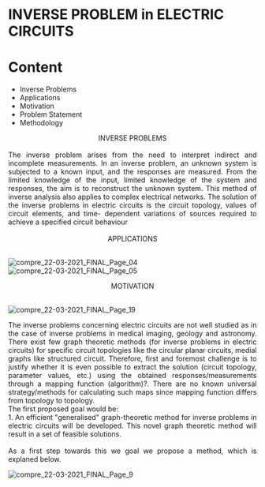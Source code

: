 # INVERSE PROBLEM in ELECTRIC CIRCUITS
  # Content
- Inverse Problems
- Applications
- Motivation
- Problem Statement
- Methodology

<div align="center">
  INVERSE PROBLEMS<br><br>
</div>
<div align="justify">
  The inverse problem arises from the need to interpret indirect and incomplete measurements. In an inverse problem, an unknown system is subjected to a known input, and the responses are measured. From the limited knowledge of the input, limited knowledge of the system and responses, the aim is to reconstruct the unknown system. This method of inverse analysis also applies to complex electrical networks. The solution of the inverse problems in electric circuits is the circuit topology, values of circuit elements, and time- dependent variations of sources required to achieve a specified circuit behaviour<br><br>
</div>
<div align="center">
  APPLICATIONS<br><br>
</div>

<div align="justify">
  
  ![compre_22-03-2021_FINAL_Page_04](https://github.com/ShivanB/Shivan-Biradar/blob/master/assets/img/compre_22-03-2021_FINAL_Page_04.jpg)
  ![compre_22-03-2021_FINAL_Page_05](https://github.com/ShivanB/Shivan-Biradar/blob/master/assets/img/compre_22-03-2021_FINAL_Page_05.jpg)
  
  </div>


<div align="center">
 MOTIVATION<br><br>
</div>

<div align="justify">
  
  ![compre_22-03-2021_FINAL_Page_19](https://github.com/ShivanB/Shivan-Biradar/blob/master/assets/img/compre_22-03-2021_FINAL_Page_19.jpg)
  
  </div>
  
<div align="justify">
The inverse problems concerning electric circuits are not well studied as in the case of inverse problems in medical imaging, geology and astronomy.
There exist few graph theoretic methods (for inverse problems in electric circuits) for specific circuit topologies like the circular planar circuits, medial
graphs like structured circuit. Therefore, first and foremost challenge is to justify whether it is even possible to extract the solution (circuit topology,
parameter values, etc.) using the obtained responses/measurements through a mapping function (algorithm)?. There are no known universal
strategy/methods for calculating such maps since mapping function differs from topology to topology. <br>
The first proposed goal would be:<br>
1. An efficient "generalised" graph-theoretic method for inverse problems in electric circuits will be developed. This novel graph theoretic method will result in a set of feasible solutions.<br><br>
As a first step towards this we goal we propose a method, which is explaned below.   
  
  <div align="justify">
  
  ![compre_22-03-2021_FINAL_Page_9](https://github.com/ShivanB/Shivan-Biradar/blob/master/assets/img/compre_22-03-2021_FINAL_Page_9.jpg)
  
  </div>
  
</div>
